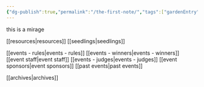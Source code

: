 ```yaml
---
{"dg-publish":true,"permalink":"/the-first-note/","tags":["gardenEntry"]}
---
```



this is a mirage

[[resources\|resources]]
[[seedlings\|seedlings]]

[[events - rules\|events - rules]]
[[events - winners\|events - winners]]
[[event staff\|event staff]]
[[events - judges\|events - judges]]
[[event sponsors\|event sponsors]]
[[past events\|past events]]


[[archives\|archives]]